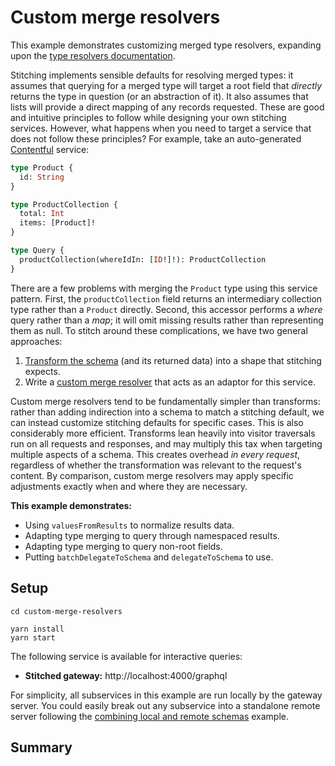 # Custom merge resolvers

This example demonstrates customizing merged type resolvers, expanding upon the [type resolvers documentation](https://www.graphql-tools.com/docs/schema-stitching/stitch-type-merging#type-resolvers).

Stitching implements sensible defaults for resolving merged types: it assumes that querying for a merged type will target a root field that _directly_ returns the type in question (or an abstraction of it). It also assumes that lists will provide a direct mapping of any records requested. These are good and intuitive principles to follow while designing your own stitching services. However, what happens when you need to target a service that does not follow these principles? For example, take an auto-generated [Contentful](https://www.contentful.com/) service:

```graphql
type Product {
  id: String
}

type ProductCollection {
  total: Int
  items: [Product]!
}

type Query {
  productCollection(whereIdIn: [ID!]!): ProductCollection
}
```

There are a few problems with merging the `Product` type using this service pattern. First, the `productCollection` field returns an intermediary collection type rather than a `Product` directly. Second, this accessor performs a _where_ query rather than a _map_; it will omit missing results rather than representing them as null. To stitch around these complications, we have two general approaches:

1. [Transform the schema](https://www.graphql-tools.com/docs/schema-stitching/stitch-combining-schemas#adding-transforms) (and its returned data) into a shape that stitching expects.
2. Write a [custom merge resolver](https://www.graphql-tools.com/docs/schema-stitching/stitch-type-merging#type-resolvers) that acts as an adaptor for this service.

Custom merge resolvers tend to be fundamentally simpler than transforms: rather than adding indirection into a schema to match a stitching default, we can instead customize stitching defaults for specific cases. This is also considerably more efficient. Transforms lean heavily into visitor traversals run on all requests and responses, and may multiply this tax when targeting multiple aspects of a schema. This creates overhead _in every request_, regardless of whether the transformation was relevant to the request's content. By comparison, custom merge resolvers may apply specific adjustments exactly when and where they are necessary.

**This example demonstrates:**

- Using `valuesFromResults` to normalize results data.
- Adapting type merging to query through namespaced results.
- Adapting type merging to query non-root fields.
- Putting `batchDelegateToSchema` and `delegateToSchema` to use.

## Setup

```shell
cd custom-merge-resolvers

yarn install
yarn start
```

The following service is available for interactive queries:

- **Stitched gateway:** http://localhost:4000/graphql

For simplicity, all subservices in this example are run locally by the gateway server. You could easily break out any subservice into a standalone remote server following the [combining local and remote schemas](../combining-local-and-remote-schemas) example.

## Summary

